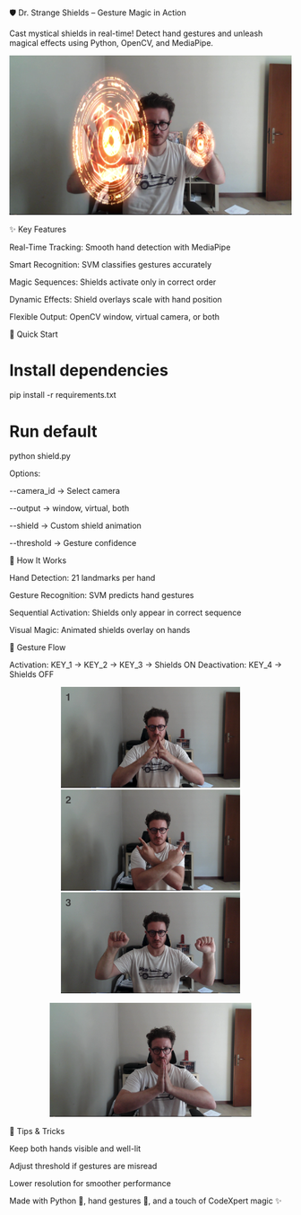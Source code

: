 🛡️ Dr. Strange Shields – Gesture Magic in Action

Cast mystical shields in real-time! Detect hand gestures and unleash magical effects using Python, OpenCV, and MediaPipe.

<p align="center"> <img width="640" src="./images/example.png"> </p>
✨ Key Features

Real-Time Tracking: Smooth hand detection with MediaPipe

Smart Recognition: SVM classifies gestures accurately

Magic Sequences: Shields activate only in correct order

Dynamic Effects: Shield overlays scale with hand position

Flexible Output: OpenCV window, virtual camera, or both

🚀 Quick Start
# Install dependencies
pip install -r requirements.txt

# Run default
python shield.py


Options:

--camera_id → Select camera

--output → window, virtual, both

--shield → Custom shield animation

--threshold → Gesture confidence

🧠 How It Works

Hand Detection: 21 landmarks per hand

Gesture Recognition: SVM predicts hand gestures

Sequential Activation: Shields only appear in correct sequence

Visual Magic: Animated shields overlay on hands

🎯 Gesture Flow

Activation: KEY_1 → KEY_2 → KEY_3 → Shields ON
Deactivation: KEY_4 → Shields OFF

<p align="center"> <img width="320" src="./images/position_1.png"> <img width="320" src="./images/position_2.png"> <img width="320" src="./images/position_3.png"> </p> <p align="center"> <img width="360" src="./images/position_4.png"> </p>
🐛 Tips & Tricks

Keep both hands visible and well-lit

Adjust threshold if gestures are misread

Lower resolution for smoother performance

Made with Python 🐍, hand gestures 🤲, and a touch of CodeXpert magic ✨
